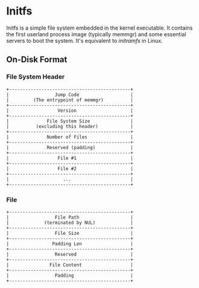 # Initfs
Initfs is a simple file system embedded in the kernel executable. It contains
the first userland process image (typically memmgr) and some essential servers
to boot the system. It's equivalent to *initramfs* in Linux.

## On-Disk Format

### File System Header

```
+---------------------------------------------+
|                 Jump Code                   |
|         (The entrypoint of memmgr)          |
+---------------------------------------------+
|                  Version                    |
+---------------------------------------------+
|              File System Size               |
|          (excluding this header)            |
+---------------------------------------------+
|              Number of Files                |
+---------------------------------------------+
|              Reserved (padding)             |
+---------------------------------------------+
|                  File #1                    |
+---------------------------------------------+
|                  File #2                    |
+---------------------------------------------+
|                    ...                      |
+---------------------------------------------+
```

### File
```
+---------------------------------------------+
|                 File Path                   |
|             (terminated by NUL)             |
+---------------------------------------------+
|                 File Size                   |
+---------------------------------------------+
|                Padding Len                  |
+---------------------------------------------+
|                 Reserved                    |
+---------------------------------------------+
|               File Content                  |
+---------------------------------------------+
|                 Padding                     |
+---------------------------------------------+
```
